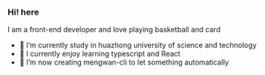 ### Hi! here
  I am a front-end developer and love playing basketball and card

- 🔭 I’m currently study in huazhong university of science and technology
- 🌱 I currently enjoy learning typescript and React
- 👯 I’m now creating  mengwan-cli to let something automatically

